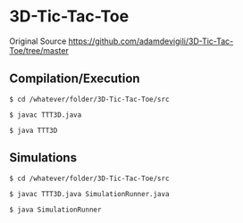 # 3D-Tic-Tac-Toe

Original Source
https://github.com/adamdevigili/3D-Tic-Tac-Toe/tree/master

Compilation/Execution
------------
```$ cd /whatever/folder/3D-Tic-Tac-Toe/src```

```$ javac TTT3D.java```

```$ java TTT3D```


Simulations
------------
```$ cd /whatever/folder/3D-Tic-Tac-Toe/src```

```$ javac TTT3D.java SimulationRunner.java```

```$ java SimulationRunner```
